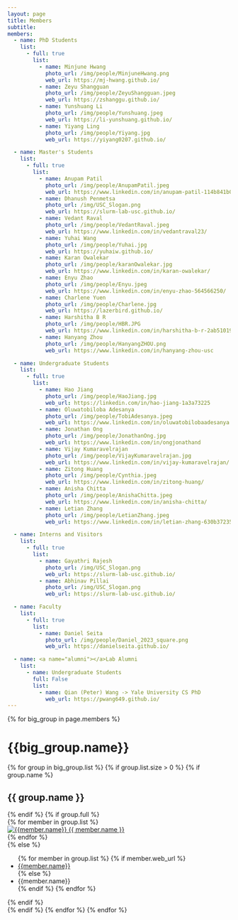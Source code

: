 ```yaml
---
layout: page
title: Members
subtitle:
members:
  - name: PhD Students
    list:
      - full: true
        list:
          - name: Minjune Hwang
            photo_url: /img/people/MinjuneHwang.png
            web_url: https://mj-hwang.github.io/
          - name: Zeyu Shangguan
            photo_url: /img/people/ZeyuShangguan.jpeg
            web_url: https://zshanggu.github.io/
          - name: Yunshuang Li
            photo_url: /img/people/Yunshuang.jpeg
            web_url: https://li-yunshuang.github.io/
          - name: Yiyang Ling
            photo_url: /img/people/Yiyang.jpg
            web_url: https://yiyang0207.github.io/

  - name: Master's Students
    list:
      - full: true
        list:
          - name: Anupam Patil
            photo_url: /img/people/AnupamPatil.jpeg
            web_url: https://www.linkedin.com/in/anupam-patil-114b841b0/
          - name: Dhanush Penmetsa
            photo_url: /img/USC_Slogan.png
            web_url: https://slurm-lab-usc.github.io/
          - name: Vedant Raval
            photo_url: /img/people/VedantRaval.jpeg
            web_url: https://www.linkedin.com/in/vedantraval23/
          - name: Yuhai Wang
            photo_url: /img/people/Yuhai.jpg
            web_url: https://yuhaiw.github.io/
          - name: Karan Owalekar
            photo_url: /img/people/karanOwalekar.jpg
            web_url: https://www.linkedin.com/in/karan-owalekar/
          - name: Enyu Zhao
            photo_url: /img/people/Enyu.jpeg
            web_url: https://www.linkedin.com/in/enyu-zhao-564566250/
          - name: Charlene Yuen
            photo_url: /img/people/Charlene.jpg
            web_url: https://lazerbird.github.io/
          - name: Harshitha B R
            photo_url: /img/people/HBR.JPG
            web_url: https://www.linkedin.com/in/harshitha-b-r-2ab510190/
          - name: Hanyang Zhou
            photo_url: /img/people/HanyangZHOU.png
            web_url: https://www.linkedin.com/in/hanyang-zhou-usc

  - name: Undergraduate Students
    list:
      - full: true
        list:
          - name: Hao Jiang
            photo_url: /img/people/HaoJiang.jpg
            web_url: https://linkedin.com/in/hao-jiang-1a3a73225
          - name: Oluwatobiloba Adesanya
            photo_url: /img/people/TobiAdesanya.jpeg
            web_url: https://www.linkedin.com/in/oluwatobilobaadesanya
          - name: Jonathan Ong
            photo_url: /img/people/JonathanOng.jpg
            web_url: https://www.linkedin.com/in/ongjonathand
          - name: Vijay Kumaravelrajan
            photo_url: /img/people/VijayKumaravelrajan.jpg
            web_url: https://www.linkedin.com/in/vijay-kumaravelrajan/
          - name: Zitong Huang
            photo_url: /img/people/Cynthia.jpeg
            web_url: https://www.linkedin.com/in/zitong-huang/
          - name: Anisha Chitta
            photo_url: /img/people/AnishaChitta.jpeg
            web_url: https://www.linkedin.com/in/anisha-chitta/
          - name: Letian Zhang
            photo_url: /img/people/LetianZhang.jpeg
            web_url: https://www.linkedin.com/in/letian-zhang-630b37235/

  - name: Interns and Visitors
    list:
      - full: true
        list:
          - name: Gayathri Rajesh
            photo_url: /img/USC_Slogan.png
            web_url: https://slurm-lab-usc.github.io/
          - name: Abhinav Pillai
            photo_url: /img/USC_Slogan.png
            web_url: https://slurm-lab-usc.github.io/

  - name: Faculty
    list:
      - full: true
        list:
          - name: Daniel Seita
            photo_url: /img/people/Daniel_2023_square.png
            web_url: https://danielseita.github.io/

  - name: <a name="alumni"></a>Lab Alumni
    list:
      - name: Undergraduate Students
        full: False
        list:
          - name: Qian (Peter) Wang -> Yale University CS PhD
            web_url: https://pwang649.github.io/
---
```


<div class="row">
  {% for big_group in page.members %}
    <h1> {{big_group.name}} </h1>
    {% for group in big_group.list %}
    {% if group.list.size > 0 %}
      {% if group.name %}
        <h2>{{ group.name }}</h2>
      {% endif %}
      {% if group.full %}
      <div class="row member-row">
        {% for member in group.list %}
          <div class="col-xl-3 col-lg-3 col-md-3 text-center col-sm-6 col-xs-6 member-col">
            <a target="_blank" href="{{ member.web_url }}">
              <img class="img-responsive" src="{{ member.photo_url }}" alt="{{member.name}}">
            </a>
            <a target="_blank" href="{{ member.web_url }}">
              {{ member.name }}
            </a>
          </div>
        {% endfor %}
      </div>
      {% else %}
        <ul>
          {% for member in group.list %}
            {% if member.web_url %}
              <li><a href="{{member.web_url}}"> {{member.name}} </a></li>
            {% else %}
              <li><a> {{member.name}} </a></li>
            {% endif %}
          {% endfor %}
        </ul>
      {% endif %}
    <br>
    {% endif %}
    {% endfor %}
  {% endfor %}
</div>
